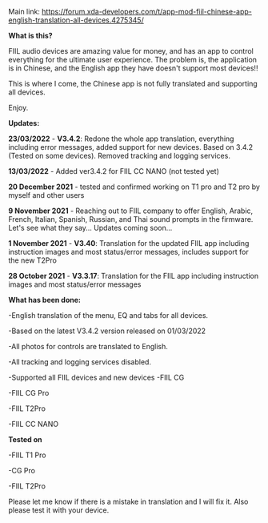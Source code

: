 Main link: https://forum.xda-developers.com/t/app-mod-fiil-chinese-app-english-translation-all-devices.4275345/ 


**What is this?**

FIIL audio devices are amazing value for money, and has an app to control everything for the ultimate user experience.
The problem is, the application is in Chinese, and the English app they have doesn't support most devices!!

This is where I come, the Chinese app is not fully translated and supporting all devices.

Enjoy.


**Updates:**

**23/03/2022** - **V3.4.2**: Redone the whole app translation, everything including error messages, added support for new devices. Based on 3.4.2 (Tested on some devices). Removed tracking and logging services.

**13/03/2022** - Added ver3.4.2 for FIIL CC NANO (not tested yet)

**20 December 2021** - tested and confirmed working on T1 pro and T2 pro by myself and other users

**9 November 2021** - Reaching out to FIIL company to offer English, Arabic, French, Italian, Spanish, Russian, and Thai sound prompts in the firmware. Let's see what they say... Updates coming soon...

**1 November 2021** - **V3.40**: Translation for the updated FIIL app including instruction images and most status/error messages, includes support for the new T2Pro

**28 October 2021** - **V3.3.17**: Translation for the FIIL app including instruction images and most status/error messages

**What has been done:**

-English translation of the menu, EQ and tabs for all devices.

-Based on the latest V3.4.2 version released on 01/03/2022

-All photos for controls are translated to English.

-All tracking and logging services disabled.

-Supported all FIIL devices and new devices
  -FIIL CG
  
  -FIIL CG Pro
  
  -FIIL T2Pro
  
  -FIIL CC NANO

**Tested on**

  -FIIL T1 Pro
  
  -CG Pro
  
  -FIIL T2Pro


Please let me know if there is a mistake in translation and I will fix it. Also please test it with your device.
